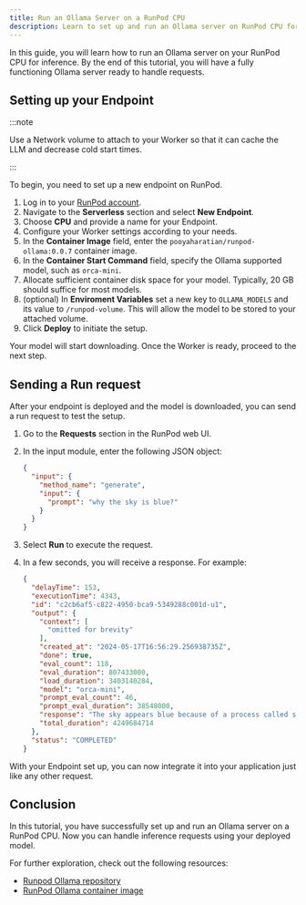 ```yaml
---
title: Run an Ollama Server on a RunPod CPU
description: Learn to set up and run an Ollama server on RunPod CPU for inference with this step-by-step tutorial.
---
```


In this guide, you will learn how to run an Ollama server on your RunPod CPU for inference.
By the end of this tutorial, you will have a fully functioning Ollama server ready to handle requests.

## Setting up your Endpoint

:::note

Use a Network volume to attach to your Worker so that it can cache the LLM and decrease cold start times.

:::

To begin, you need to set up a new endpoint on RunPod.

1. Log in to your [RunPod account](https://www.runpod.io/console/console/home).
2. Navigate to the **Serverless** section and select **New Endpoint**.
3. Choose **CPU** and provide a name for your Endpoint.
4. Configure your Worker settings according to your needs.
5. In the **Container Image** field, enter the `pooyaharatian/runpod-ollama:0.0.7` container image.
6. In the **Container Start Command** field, specify the Ollama supported model, such as `orca-mini`.
7. Allocate sufficient container disk space for your model. Typically, 20 GB should suffice for most models.
8. (optional) In **Enviroment Variables** set a new key to `OLLAMA_MODELS` and its value to `/runpod-volume`. This will allow the model to be stored to your attached volume.
8. Click **Deploy** to initiate the setup.

Your model will start downloading. Once the Worker is ready, proceed to the next step.

## Sending a Run request

After your endpoint is deployed and the model is downloaded, you can send a run request to test the setup.

1. Go to the **Requests** section in the RunPod web UI.
2. In the input module, enter the following JSON object:

   ```json
   {
     "input": {
       "method_name": "generate",
       "input": {
         "prompt": "why the sky is blue?"
       }
     }
   }
   ```

3. Select **Run** to execute the request.
4. In a few seconds, you will receive a response. For example:

   ```json
   {
     "delayTime": 153,
     "executionTime": 4343,
     "id": "c2cb6af5-c822-4950-bca9-5349288c001d-u1",
     "output": {
       "context": [
         "omitted for brevity"
       ],
       "created_at": "2024-05-17T16:56:29.256938735Z",
       "done": true,
       "eval_count": 118,
       "eval_duration": 807433000,
       "load_duration": 3403140284,
       "model": "orca-mini",
       "prompt_eval_count": 46,
       "prompt_eval_duration": 38548000,
       "response": "The sky appears blue because of a process called scattering. When sunlight enters the Earth's atmosphere, it encounters molecules of air such as nitrogen and oxygen. These molecules scatter the light in all directions, but they scatter the shorter wavelengths of light (such as violet and blue) more than the longer wavelengths (such as red). This creates a reddish-orange sky that is less intense on the horizon than on the observer's position. As the sun gets lower in the sky, the amount of scattering increases and the sky appears to get brighter.",
       "total_duration": 4249684714
     },
     "status": "COMPLETED"
   }
   ```

With your Endpoint set up, you can now integrate it into your application just like any other request.

## Conclusion

In this tutorial, you have successfully set up and run an Ollama server on a RunPod CPU.
Now you can handle inference requests using your deployed model.

For further exploration, check out the following resources:

- [Runpod Ollama repository](https://github.com/pooyahrtn/)
- [RunPod Ollama container image](https://hub.docker.com/r/pooyaharatian/runpod-ollama)
